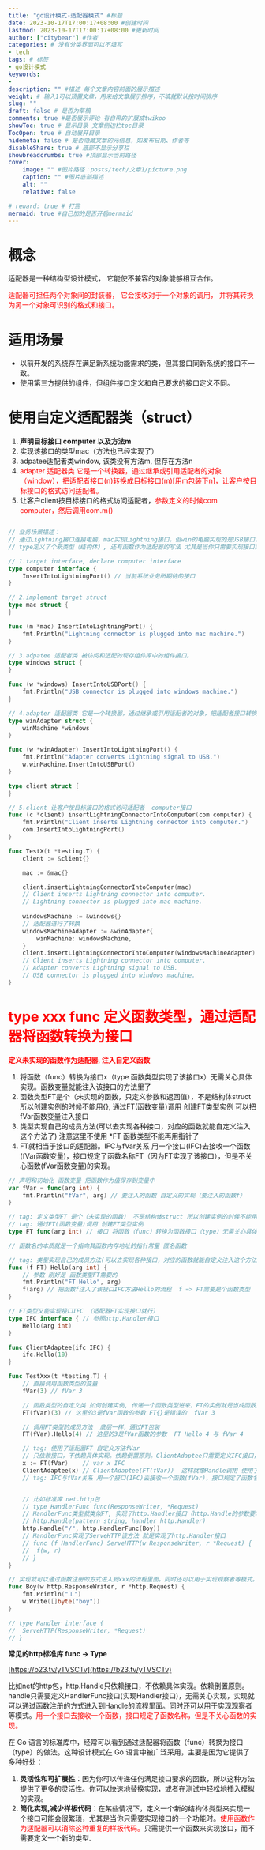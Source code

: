 ```yaml
---
title: "go设计模式-适配器模式" #标题
date: 2023-10-17T17:00:17+08:00 #创建时间
lastmod: 2023-10-17T17:00:17+08:00 #更新时间
author: ["citybear"] #作者
categories: # 没有分类界面可以不填写
- tech
tags: # 标签
- go设计模式
keywords: 
- 
description: "" #描述 每个文章内容前面的展示描述
weight: # 输入1可以顶置文章，用来给文章展示排序，不填就默认按时间排序
slug: ""
draft: false # 是否为草稿
comments: true #是否展示评论 有自带的扩展成twikoo
showToc: true # 显示目录 文章侧边栏toc目录
TocOpen: true # 自动展开目录
hidemeta: false # 是否隐藏文章的元信息，如发布日期、作者等
disableShare: true # 底部不显示分享栏
showbreadcrumbs: true #顶部显示当前路径
cover:
    image: "" #图片路径：posts/tech/文章1/picture.png
    caption: "" #图片底部描述
    alt: ""
    relative: false

# reward: true # 打赏
mermaid: true #自己加的是否开启mermaid
---
```


# 概念
适配器是一种结构型设计模式， 它能使不兼容的对象能够相互合作。

<font color="red">适配器可担任两个对象间的封装器， 它会接收对于一个对象的调用， 并将其转换为另一个对象可识别的格式和接口。</font>

# 适用场景

- 以前开发的系统存在满足新系统功能需求的类，但其接口同新系统的接口不一致。
- 使用第三方提供的组件，但组件接口定义和自己要求的接口定义不同。


# 使用自定义适配器类（struct）
1. **声明目标接口 computer 以及方法m**
2. 实现该接口的类型mac（方法也已经实现了）
3. adpatee适配者类window, 该类没有方法m, 但存在方法n
4. <font color="red">adapter 适配器类 它是一个转换器，通过继承或引用适配者的对象（window），把适配者接口(n)转换成目标接口(m)[用m包装下n]，让客户按目标接口的格式访问适配者。</font>
5. 让客户client按目标接口的格式访问适配者，<font color="red">参数定义的时候com computer，然后调用com.m()</font>

``` go

// 业务场景描述：
// 通过Lightning接口连接电脑，mac实现Lightning接口，但win的电脑实现的是USB接口，此时需要通过一个适配器，lightning -> USB 如果是type-c的接口呢，增加一个适配
// type定义了个新类型（结构体）, 还有函数作为适配器的写法 尤其是当你只需要实现接口的一个功能时

// 1.target interface, declare computer interface
type computer interface {
	InsertIntoLightningPort() // 当前系统业务所期待的接口
}

// 2.implement target struct
type mac struct {
}

func (m *mac) InsertIntoLightningPort() {
	fmt.Println("Lightning connector is plugged into mac machine.")
}

// 3.adpatee 适配者类 被访问和适配的现存组件库中的组件接口。
type windows struct {
}

func (w *windows) InsertIntoUSBPort() {
	fmt.Println("USB connector is plugged into windows machine.")
}

// 4.adapter 适配器类 它是一个转换器，通过继承或引用适配者的对象，把适配者接口转换成目标接口，让客户按目标接口的格式访问适配者。
type winAdapter struct {
	winMachine *windows
}

func (w *winAdapter) InsertIntoLightningPort() {
	fmt.Println("Adapter converts Lightning signal to USB.")
	w.winMachine.InsertIntoUSBPort()
}

type client struct {
}

// 5.client 让客户按目标接口的格式访问适配者  computer接口
func (c *client) insertLightningConnectorIntoComputer(com computer) {
	fmt.Println("Client inserts Lightning connector into computer.")
	com.InsertIntoLightningPort()
}

func TestX(t *testing.T) {
	client := &client{}

	mac := &mac{}

	client.insertLightningConnectorIntoComputer(mac)
	// Client inserts Lightning connector into computer.
	// Lightning connector is plugged into mac machine.
    
	windowsMachine := &windows{}
	// 适配器进行了转换
	windowsMachineAdapter := &winAdapter{
		winMachine: windowsMachine,
	}
	client.insertLightningConnectorIntoComputer(windowsMachineAdapter)
	// Client inserts Lightning connector into computer.
	// Adapter converts Lightning signal to USB.
	// USB connector is plugged into windows machine.
}


```

# <font color="red">type xxx func 定义函数类型，通过适配器将函数转换为接口</font>

**<font color="red">定义未实现的函数作为适配器, 注入自定义函数</font>**
1. 将函数（func）转换为接口x（type 函数类型实现了该接口x）无需关心具体实现。函数变量就能注入该接口的方法里了
2. 函数类型FT是个（未实现的函数，只定义参数和返回值），不是结构体struct 所以创建实例的时候不能用{}, 通过FT(函数变量)调用 创建FT类型实例 可以把fVar函数变量注入接口
3. 类型实现自己的成员方法(可以去实现各种接口，对应的函数就能自定义注入这个方法了)  注意这里不使用 *FT 函数类型不能再用指针了
4. FT就相当于接口的适配器。IFC与fVar关系 用一个接口(IFC)去接收一个函数(fVar函数变量)，接口规定了函数名称FT（因为FT实现了该接口），但是不关心函数(fVar函数变量)的实现。

``` go
// 声明和初始化 函数变量 把函数作为值保存到变量中
var fVar = func(arg int) {
	fmt.Println("fVar", arg) // 要注入的函数 自定义的实现（要注入的函数f）
}

// tag: 定义类型FT 是个（未实现的函数） 不是结构体struct 所以创建实例的时候不能用{}
// tag: 通过FT(函数变量)调用 创建FT类型实例
type FT func(arg int) // 接口 将函数（func）转换为函数接口（type）无需关心具体实现

// 函数名的本质就是一个指向其函数内存地址的指针常量 匿名函数

// tag: 类型实现自己的成员方法(可以去实现各种接口，对应的函数就能自定义注入这个方法了)  注意这里不使用 *FT 函数类型不能再用指针了
func (f FT) Hello(arg int) {
	// 参数 刚好是 函数类型FT需要的
	fmt.Println("FT Hello", arg)
	f(arg) // 把函数f注入了该接口IFC方法Hello的流程  f => FT需要是个函数类型
}

// FT类型又能实现接口IFC （适配器FT实现接口就行）
type IFC interface { // 参照http.Handler接口
	Hello(arg int)
}

func ClientAdaptee(ifc IFC) {
	ifc.Hello(10)
}

func TestXxx(t *testing.T) {
	// 直接调用函数类型的变量
	fVar(3) // fVar 3

	// 函数类型的自定义类 如何创建实例, 传递一个函数类型进来，FT的实例就是当成函数用
	FT(fVar)(3) // 这里的3是fVar函数的参数 FT{}是错误的  fVar 3

	// 调用FT类型的成员方法  底层一样，通过FT包装
	FT(fVar).Hello(4) // 这里的3是fVar函数的参数  FT Hello 4 与 fVar 4

	// tag: 使用了适配器FT 自定义方法fVar
	// 只依赖接口，不依赖具体实现。依赖倒置原则。ClientAdaptee只需要定义IFC接口，无需关心实现，然后自定义函数用适配器FT包装（该适配器函数实现了该接口）
	x := FT(fVar)    // var x IFC
	ClientAdaptee(x) // ClientAdaptee(FT(fVar))  这样就像Handle调用 使用了适配器HandlerFunc    // FT Hello 10 与 fVar 10
	// tag: IFC与fVar关系 用一个接口(IFC)去接收一个函数(fVar)，接口规定了函数名称FT，但是不关心函数(fVar)的实现。


	// 比如标准库 net.http包
	// type HandlerFunc func(ResponseWriter, *Request)
	// HandlerFunc类型就类似FT, 实现了http.Handler接口（http.Handle的参数要求），HandlerFunc就是适配器了，真正要执行的函数是boy（boy要实现对应接口）
	// http.Handle(pattern string, handler http.Handler)
	http.Handle("/", http.HandlerFunc(Boy))
	// HandlerFunc实现了ServeHTTP该方法 就是实现了http.Handler接口
	// func (f HandlerFunc) ServeHTTP(w ResponseWriter, r *Request) {
	// 	f(w, r)
	// }
}

// 实现就可以通过函数注册的方式进入到xxx的流程里面。同时还可以用于实现观察者等模式。
func Boy(w http.ResponseWriter, r *http.Request) {
	fmt.Println("工")
	w.Write([]byte("boy"))
}

// type Handler interface {
// 	ServeHTTP(ResponseWriter, *Request)
// }
```

**常见的http标准库 func -> Type**

[https://b23.tv/yTVSCTv](https://b23.tv/yTVSCTv)


比如net的http包，http.Handle只依赖接口，不依赖具体实现。依赖倒置原则。handle只需要定义HandlerFunc接口(实现Handler接口)，无需关心实现，实现就可以通过函数注册的方式进入到Handle的流程里面。同时还可以用于实现观察者等模式。<font color="red">用一个接口去接收一个函数，接口规定了函数名称，但是不关心函数的实现。</font>

在 Go 语言的标准库中，经常可以看到通过适配器将函数（func）转换为接口（type）的做法。这种设计模式在 Go 语言中被广泛采用，主要是因为它提供了多种好处：

1. **灵活性和可扩展性**：因为你可以传递任何满足接口要求的函数，所以这种方法提供了更多的灵活性。你可以快速地替换实现，或者在测试中轻松地插入模拟的实现。
2. **简化实现,减少样板代码**：在某些情况下，定义一个新的结构体类型来实现一个接口可能会很繁琐，尤其是当你只需要实现接口的一个功能时。<font color="red">使用函数作为适配器可以消除这种重复的样板代码。</font>只需提供一个函数来实现接口，而不需要定义一个新的类型.

